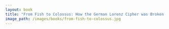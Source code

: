 ```yaml
---
layout: book
title: "From Fish to Colossus: How the German Lorenz Cipher was Broken at Bletchley Park"
image_path: /images/books/from-fish-to-colossus.jpg
---
```

